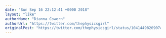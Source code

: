 ```yaml
---
date: "Sun Sep 16 22:12:41 +0000 2018"
layout: "like"
authorName: "Dianna Cowern"
authorUrl: "https://twitter.com/thephysicsgirl"
originalPost: "https://twitter.com/thephysicsgirl/status/1041449820907495425"
---
```

